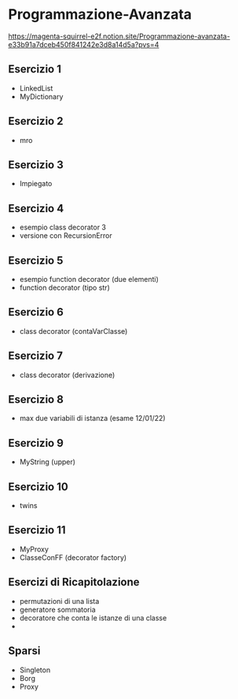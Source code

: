 # Programmazione-Avanzata
https://magenta-squirrel-e2f.notion.site/Programmazione-avanzata-e33b91a7dceb450f841242e3d8a14d5a?pvs=4

## Esercizio 1
- LinkedList
- MyDictionary

## Esercizio 2
- mro

## Esercizio 3
- Impiegato

## Esercizio 4
- esempio class decorator 3
- versione con RecursionError

## Esercizio 5
- esempio function decorator (due elementi)
- function decorator (tipo str)

## Esercizio 6
- class decorator (contaVarClasse)

## Esercizio 7
- class decorator (derivazione)

## Esercizio 8 
- max due variabili di istanza (esame 12/01/22)

## Esercizio 9
- MyString (upper)

## Esercizio 10 
- twins

## Esercizio 11
- MyProxy
- ClasseConFF (decorator factory)

## Esercizi di Ricapitolazione
- permutazioni di una lista
- generatore sommatoria
- decoratore che conta le istanze di una classe
- 

## Sparsi
- Singleton
- Borg
- Proxy
